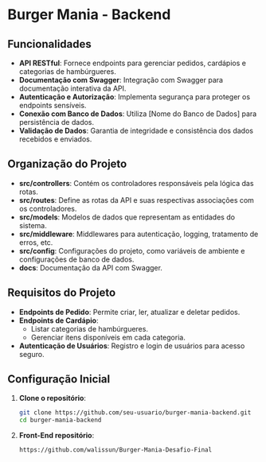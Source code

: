# Burger Mania - Backend

## Funcionalidades

- **API RESTful**: Fornece endpoints para gerenciar pedidos, cardápios e categorias de hambúrgueres.
- **Documentação com Swagger**: Integração com Swagger para documentação interativa da API.
- **Autenticação e Autorização**: Implementa segurança para proteger os endpoints sensíveis.
- **Conexão com Banco de Dados**: Utiliza [Nome do Banco de Dados] para persistência de dados.
- **Validação de Dados**: Garantia de integridade e consistência dos dados recebidos e enviados.

## Organização do Projeto

- **src/controllers**: Contém os controladores responsáveis pela lógica das rotas.
- **src/routes**: Define as rotas da API e suas respectivas associações com os controladores.
- **src/models**: Modelos de dados que representam as entidades do sistema.
- **src/middleware**: Middlewares para autenticação, logging, tratamento de erros, etc.
- **src/config**: Configurações do projeto, como variáveis de ambiente e configurações de banco de dados.
- **docs**: Documentação da API com Swagger.

## Requisitos do Projeto

- **Endpoints de Pedido**: Permite criar, ler, atualizar e deletar pedidos.
- **Endpoints de Cardápio**:
  - Listar categorias de hambúrgueres.
  - Gerenciar itens disponíveis em cada categoria.
- **Autenticação de Usuários**: Registro e login de usuários para acesso seguro.

## Configuração Inicial

1. **Clone o repositório**:
   
   ```bash
   git clone https://github.com/seu-usuario/burger-mania-backend.git
   cd burger-mania-backend
2. **Front-End repositório**:
   ```bash
   https://github.com/walissun/Burger-Mania-Desafio-Final
